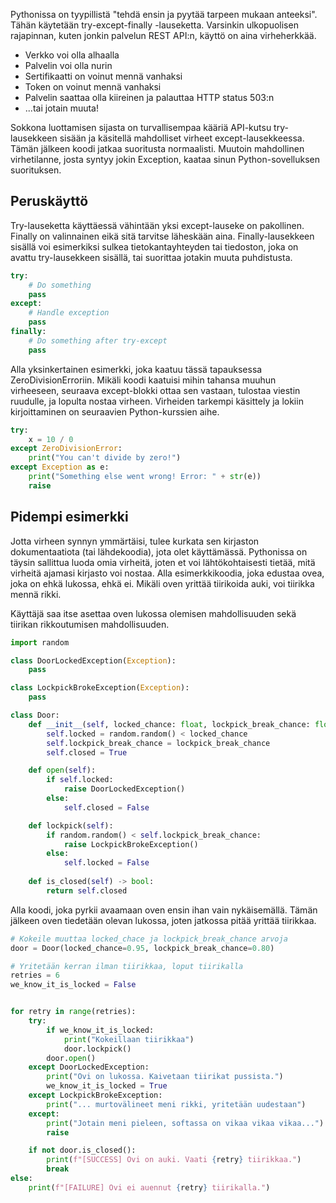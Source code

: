 Pythonissa on tyypillistä "tehdä ensin ja pyytää tarpeen mukaan anteeksi". Tähän käytetään try-except-finally -lauseketta. Varsinkin ulkopuolisen rajapinnan, kuten jonkin palvelun REST API:n, käyttö on aina virheherkkää.

* Verkko voi olla alhaalla
* Palvelin voi olla nurin
* Sertifikaatti on voinut mennä vanhaksi
* Token on voinut mennä vanhaksi
* Palvelin saattaa olla kiireinen ja palauttaa HTTP status 503:n
* ...tai jotain muuta!

Sokkona luottamisen sijasta on turvallisempaa kääriä API-kutsu try-lausekkeen sisään ja käsitellä mahdolliset virheet except-lausekkeessa. Tämän jälkeen koodi jatkaa suoritusta normaalisti. Muutoin mahdollinen virhetilanne, josta syntyy jokin Exception, kaataa sinun Python-sovelluksen suorituksen.

## Peruskäyttö

Try-lauseketta käyttäessä vähintään yksi except-lauseke on pakollinen. Finally on valinnainen eikä sitä tarvitse läheskään aina. Finally-lausekkeen sisällä voi esimerkiksi sulkea tietokantayhteyden tai tiedoston, joka on avattu try-lausekkeen sisällä, tai suorittaa jotakin muuta puhdistusta.

```python
try:
    # Do something
    pass
except:
    # Handle exception
    pass
finally:
    # Do something after try-except
    pass
```

Alla yksinkertainen esimerkki, joka kaatuu tässä tapauksessa ZeroDivisionErroriin. Mikäli koodi kaatuisi mihin tahansa muuhun virheeseen, seuraava except-blokki ottaa sen vastaan, tulostaa viestin ruudulle, ja lopulta nostaa virheen. Virheiden tarkempi käsittely ja lokiin kirjoittaminen on seuraavien Python-kurssien aihe.

```python
try: 
    x = 10 / 0
except ZeroDivisionError:
    print("You can't divide by zero!")
except Exception as e:
    print("Something else went wrong! Error: " + str(e))
    raise
```

## Pidempi esimerkki

Jotta virheen synnyn ymmärtäisi, tulee kurkata sen kirjaston dokumentaatiota (tai lähdekoodia), jota olet käyttämässä. Pythonissa on täysin sallittua luoda omia virheitä, joten et voi lähtökohtaisesti tietää, mitä virheitä ajamasi kirjasto voi nostaa. Alla esimerkkikoodia, joka edustaa ovea, joka on ehkä lukossa, ehkä ei. Mikäli oven yrittää tiirikoida auki, voi tiirikka mennä rikki.

Käyttäjä saa itse asettaa oven lukossa olemisen mahdollisuuden sekä tiirikan rikkoutumisen mahdollisuuden.

```python
import random 

class DoorLockedException(Exception):
    pass

class LockpickBrokeException(Exception):
    pass

class Door:
    def __init__(self, locked_chance: float, lockpick_break_chance: float):
        self.locked = random.random() < locked_chance
        self.lockpick_break_chance = lockpick_break_chance
        self.closed = True

    def open(self):
        if self.locked:
            raise DoorLockedException()
        else:
            self.closed = False

    def lockpick(self):
        if random.random() < self.lockpick_break_chance:
            raise LockpickBrokeException()
        else:
            self.locked = False
    
    def is_closed(self) -> bool:
        return self.closed
```

Alla koodi, joka pyrkii avaamaan oven ensin ihan vain nykäisemällä. Tämän jälkeen oven tiedetään olevan lukossa, joten jatkossa pitää yrittää tiirikkaa.

```python
# Kokeile muuttaa locked_chace ja lockpick_break_chance arvoja
door = Door(locked_chance=0.95, lockpick_break_chance=0.80)

# Yritetään kerran ilman tiirikkaa, loput tiirikalla
retries = 6
we_know_it_is_locked = False


for retry in range(retries):
    try:
        if we_know_it_is_locked:
            print("Kokeillaan tiirikkaa")
            door.lockpick()
        door.open()
    except DoorLockedException:
        print("Ovi on lukossa. Kaivetaan tiirikat pussista.")
        we_know_it_is_locked = True
    except LockpickBrokeException:
        print("... murtovälineet meni rikki, yritetään uudestaan")
    except:
        print("Jotain meni pieleen, softassa on vikaa vikaa vikaa...")
        raise

    if not door.is_closed():
        print(f"[SUCCESS] Ovi on auki. Vaati {retry} tiirikkaa.")
        break
else:
    print(f"[FAILURE] Ovi ei auennut {retry} tiirikalla.")
```